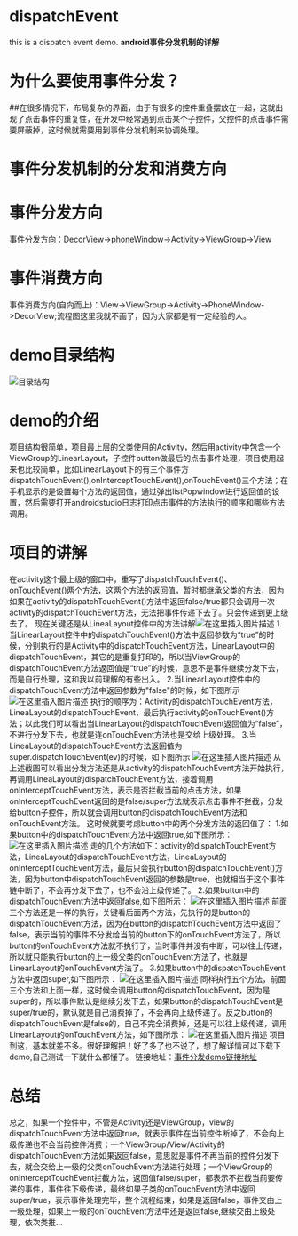 # dispatchEvent
this is a dispatch event demo.
**android事件分发机制的详解**

# **为什么要使用事件分发？**
##在很多情况下，布局复杂的界面，由于有很多的控件重叠摆放在一起，这就出现了点击事件的重复性，在开发中经常遇到点击某个子控件，父控件的点击事件需要屏蔽掉，这时候就需要用到事件分发机制来协调处理。
# 事件分发机制的分发和消费方向
# 事件分发方向
事件分发方向：DecorView->phoneWindow->Activity->ViewGroup->View
# 事件消费方向
事件消费方向(自向而上)：View->ViewGroup->Activity->PhoneWindow->DecorView;流程图这里我就不画了，因为大家都是有一定经验的人。
# demo目录结构
![目录结构](https://img-blog.csdnimg.cn/20190319182704504.png?x-oss-process=image/watermark,type_ZmFuZ3poZW5naGVpdGk,shadow_10,text_aHR0cHM6Ly9ibG9nLmNzZG4ubmV0L3dlaXhpbl80MjUxNjEwOQ==,size_16,color_FFFFFF,t_70)
# demo的介绍
项目结构很简单，项目最上层的父类使用的Activity，然后用activity中包含一个ViewGroup的LinearLayout，子控件button做最后的点击事件处理，项目使用起来也比较简单，比如LinearLayout下的有三个事件方dispatchTouchEvent(),onInterceptTouchEvent(),onTouchEvent()三个方法；在手机显示的是设置每个方法的返回值，通过弹出listPopwindow进行返回值的设置，然后需要打开androidstudio日志打印点击事件的方法执行的顺序和哪些方法调用。
# 项目的讲解
在activity这个最上级的窗口中，重写了dispatchTouchEvent()、onTouchEvent()两个方法，这两个方法的返回值，暂时都继承父类的方法，因为如果在activity的dispatchTouchEvent()方法中返回false/true都只会调用一次activity的dispatchTouchEvent方法，无法把事件传递下去了。只会传递到更上级去了。
现在关键还是从LineaLayout控件中的方法讲解![在这里插入图片描述](https://img-blog.csdnimg.cn/20190319192932767.png?x-oss-process=image/watermark,type_ZmFuZ3poZW5naGVpdGk,shadow_10,text_aHR0cHM6Ly9ibG9nLmNzZG4ubmV0L3dlaXhpbl80MjUxNjEwOQ==,size_16,color_FFFFFF,t_70)
1.当LinearLayout控件中的dispatchTouchEvent()方法中返回参数为“true”的时候，分别执行的是Activity中的dispatchTouchEvent方法，LinearLayout中的dispatchTouchEvent，其它的是重复打印的，所以当ViewGroup的dispatchTouchEvent方法返回值是“true”的时候，意思不是事件继续分发下去，而是自行处理，这和我以前理解的有些出入。
2.当LinearLayout控件中的dispatchTouchEvent方法中返回参数为"false"的时候，如下图所示
![在这里插入图片描述](https://img-blog.csdnimg.cn/20190319193516490.png?x-oss-process=image/watermark,type_ZmFuZ3poZW5naGVpdGk,shadow_10,text_aHR0cHM6Ly9ibG9nLmNzZG4ubmV0L3dlaXhpbl80MjUxNjEwOQ==,size_16,color_FFFFFF,t_70)
执行的顺序为：Activity的dispatchTouchEvent方法，LineaLayout的dispatchTouchEvent，最后执行activity的onTouchEvent()方法；以此我们可以看出当LinearLayout的dispatchTouchEvent返回值为“false”，不进行分发下去，也就是连onTouchEvent方法也是交给上级处理。
3.当LineaLayout的dispatchTouchEvent方法返回值为super.dispatchTouchEvent(ev)的时候，如下图所示
![在这里插入图片描述](https://img-blog.csdnimg.cn/20190319195141255.png?x-oss-process=image/watermark,type_ZmFuZ3poZW5naGVpdGk,shadow_10,text_aHR0cHM6Ly9ibG9nLmNzZG4ubmV0L3dlaXhpbl80MjUxNjEwOQ==,size_16,color_FFFFFF,t_70)
从上述截图可以看出分发方法还是从activity的dispatchTouchEvent方法开始执行，再调用LineaLayout的dispatchTouchEvent方法，接着调用onInterceptTouchEvent方法，表示是否拦截当前的点击方法，如果onInterceptTouchEvent返回的是false/super方法就表示点击事件不拦截，分发给button子控件，所以就会调用button的dispatchTouchEvent方法和onTouchEvent方法。
这时候就要考虑button中的两个分发方法的返回值了：
1.如果button中的dispatchTouchEvent方法中返回true,如下图所示：
![在这里插入图片描述](https://img-blog.csdnimg.cn/20190319200602389.png?x-oss-process=image/watermark,type_ZmFuZ3poZW5naGVpdGk,shadow_10,text_aHR0cHM6Ly9ibG9nLmNzZG4ubmV0L3dlaXhpbl80MjUxNjEwOQ==,size_16,color_FFFFFF,t_70)
走的几个方法如下：activity的dispatchTouchEvent方法，LineaLayout的dispatchTouchEvent方法，LineaLayout的onInterceptTouchEvent方法，最后只会执行button的dispatchTouchEvent()方法，因为button中dispatchTouchEvent返回的参数是true，也就相当于这个事件链中断了，不会再分发下去了，也不会沿上级传递了。
2.如果button中的dispatchTouchEvent方法中返回false,如下图所示：
![在这里插入图片描述](https://img-blog.csdnimg.cn/20190319201108471.png?x-oss-process=image/watermark,type_ZmFuZ3poZW5naGVpdGk,shadow_10,text_aHR0cHM6Ly9ibG9nLmNzZG4ubmV0L3dlaXhpbl80MjUxNjEwOQ==,size_16,color_FFFFFF,t_70)
前面三个方法还是一样的执行，关键看后面两个方法，先执行的是button的dispatchTouchEvent方法，因为在button的dispatchTouchEvent方法中返回了false，表示当前的事件不分发给当前的button下的onTouchEvent方法了，所以button的onTouchEvent方法就不执行了，当时事件并没有中断，可以往上传递，所以就只能执行button的上一级父类的onTouchEvent方法了，也就是LinearLayout的onTouchEvent方法了。
3.如果button中的dispatchTouchEvent方法中返回super,如下图所示：
![在这里插入图片描述](https://img-blog.csdnimg.cn/20190319201708281.png?x-oss-process=image/watermark,type_ZmFuZ3poZW5naGVpdGk,shadow_10,text_aHR0cHM6Ly9ibG9nLmNzZG4ubmV0L3dlaXhpbl80MjUxNjEwOQ==,size_16,color_FFFFFF,t_70)
同样执行五个方法，前面三个方法和上面一样，这时候会调用button的dispatchTouchEvent，因为是super的，所以事件默认是继续分发下去，如果button的dispatchTouchEvent是super/true的，默认就是自己消费掉了，不会再向上级传递了。反之button的dispatchTouchEvent是false的，自己不完全消费掉，还是可以往上级传递，调用LinearLayout的onTouchEvent方法，如下图所示：
![在这里插入图片描述](https://img-blog.csdnimg.cn/2019031920212369.png?x-oss-process=image/watermark,type_ZmFuZ3poZW5naGVpdGk,shadow_10,text_aHR0cHM6Ly9ibG9nLmNzZG4ubmV0L3dlaXhpbl80MjUxNjEwOQ==,size_16,color_FFFFFF,t_70)
项目到这，基本就差不多。很好理解把！好了多了也不说了，想了解详情可以下载下demo,自己测试一下就什么都懂了。
链接地址：[事件分发demo链接地址](https://github.com/ailibin/dispatchEvent)
# 总结
总之，如果一个控件中，不管是Activity还是ViewGroup，view的dispatchTouchEvent方法中返回true，就表示事件在当前控件断掉了，不会向上级传递也不会当前控件消费；一个ViewGroup/View/Activity的dispatchTouchEvent方法如果返回false，意思就是事件不再当前的控件分发下去，就会交给上一级的父类onTouchEvent方法进行处理；一个ViewGroup的onInterceptTouchEvent拦截方法，返回值false/super，都表示不拦截当前要传递的事件，事件往下级传递，最终如果子类的onTouchEvent方法中返回super/true，表示事件处理完毕，整个流程结束，如果是返回false，事件交由上一级处理，如果上一级的onTouchEvent方法中还是返回false,继续交由上级处理，依次类推...
